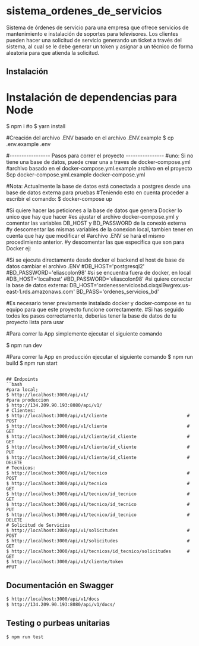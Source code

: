 # sistema_ordenes_de_servicios
Sistema de órdenes de servicio para una empresa que ofrece servicios de mantenimiento e instalación de soportes para televisores. Los clientes pueden hacer una solicitud de servicio generando un ticket a través del sistema, al cual se le debe generar un token y asignar a un técnico de forma aleatoria para que atienda la solicitud.
## Instalación

# Instalación de dependencias para Node
$ npm i
#o
$ yarn install

#Creación del archivo .ENV basado en el archivo .ENV.example
$ cp .env.example .env

#----------------- Pasos para correr el proyecto ----------------
#uno:  Si no tiene una base de datos, puede crear una a traves de docker-compose.yml 
#archivo basado en el docker-compose.yml.example archivo en el proyecto
$cp docker-compose.yml.example docker-compose.yml

#Nota: Actualmente la base de datos está conectada a postgres desde una base de datos externa para pruebas
#Teniendo esto en cuenta proceder a escribir el comando:
$ docker-compose up

#Si quiere hacer las peticiones a la base de datos que genera Docker lo unico que hay que hacer
#es ajustar el archivo docker-compose.yml y comentar las variables DB_HOST y BD_PASSWORD de la conexió externa 
#y descomentar las mismas variables de la conexion local, tambien tener en cuenta que hay que modificar el
#archivo .ENV se hará el mismo procedimiento anterior.
#y descomentar las que especifica que son para Docker ej: 

#Si se ejecuta directamente desde docker el backend el host de base de datos cambiar el archivo .ENV
#DB_HOST='postgresql2'
#BD_PASSWORD='eliascolon98'
#si se encuentra fuera de docker, en local 
#DB_HOST='localhost'
#BD_PASSWORD='eliascolon98'
#si quiere conectar la base de datos externa:
DB_HOST='ordenesserviciosbd.cixqsl9wgrex.us-east-1.rds.amazonaws.com'
BD_PASS='ordenes_servicios_bd'


#Es necesario tener previamente instalado docker y docker-compose en tu equipo para que este proyecto funcione correctamente. #Si has seguido todos los pasos correctamente, deberías tener la base de datos de tu proyecto lista para usar


#Para correr la App simplemente ejecutar el siguiente comando

$ npm run dev

#Para correr la App en producción ejecutar el siguiente comando
$ npm run build
$ npm run start
```

## Endpoints
``bash
#para local;
$ http://localhost:3000/api/v1/
#para produccion
$ http://134.209.90.193:8080/api/v1/
# Clientes:
$ http://localhost:3000/api/v1/cliente                              # POST
$ http://localhost:3000/api/v1/cliente                              # GET
$ http://localhost:3000/api/v1/cliente/id_cliente                   # GET
$ http://localhost:3000/api/v1/cliente/id_cliente                   # PUT
$ http://localhost:3000/api/v1/cliente/id_cliente                   # DELETE
# Tecnicos:
$ http://localhost:3000/api/v1/tecnico                              # POST
$ http://localhost:3000/api/v1/tecnico                              # GET
$ http://localhost:3000/api/v1/tecnico/id_tecnico                   # GET
$ http://localhost:3000/api/v1/tecnico/id_tecnico                   # PUT
$ http://localhost:3000/api/v1/tecnico/id_tecnico                   # DELETE
# Solicitud de Servicios
$ http://localhost:3000/api/v1/solicitudes                          # POST
$ http://localhost:3000/api/v1/solicitudes                          # GET
$ http://localhost:3000/api/v1/tecnicos/id_tecnico/solicitudes      # GET
$ http://localhost:3000/api/v1/cliente/token                        #PUT                

```
## Documentación en Swagger 
```bash
$ http://localhost:3000/api/v1/docs
$ http://134.209.90.193:8080/api/v1/docs/
```
## Testing o purbeas unitarias
```bash
$ npm run test
```